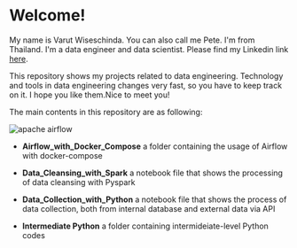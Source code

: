 # Welcome!
My name is Varut Wiseschinda.
You can also call me Pete.
I'm from Thailand.
I'm a data engineer and data scientist.
Please find my Linkedin link [here](https://www.linkedin.com/in/varut-wiseschinda-807a24a1/).  

This repository shows my projects related to data engineering. Technology and tools in data engineering changes very fast, so you have to keep track on it. I hope you like them.Nice to meet you!

The main contents in this repository are as following:

![apache airflow](https://user-images.githubusercontent.com/45530179/218283892-470a8374-3f68-4e80-8670-0107222b1a3e.png)

* __Airflow_with_Docker_Compose__ a folder containing the usage of Airflow with docker-compose

* __Data_Cleansing_with_Spark__ a notebook file that shows the processing of data cleansing with Pyspark

* __Data_Collection_with_Python__ a notebook file that shows the process of data collection, both from internal database and external data via API

* __Intermediate Python__ a folder containing intermideiate-level Python codes

